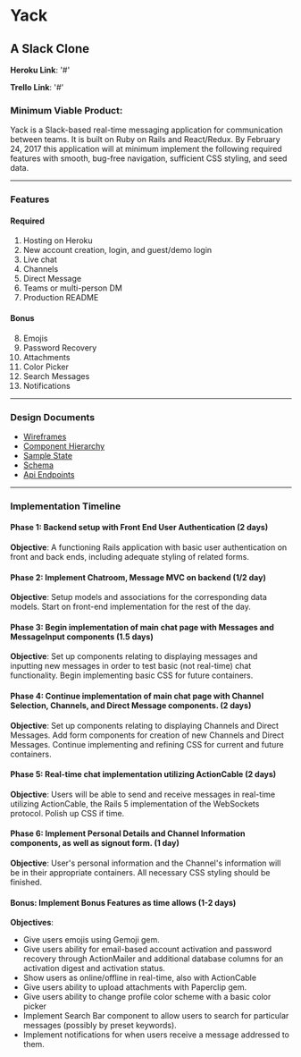 # Yack

## A Slack Clone

**Heroku Link**: '#'

**Trello Link**: '#'

### Minimum Viable Product:
Yack is a Slack-based real-time messaging application for communication
between teams. It is built on Ruby on Rails and React/Redux.
By February 24, 2017 this application will at minimum implement the following
required features with smooth, bug-free navigation, sufficient CSS styling,
and seed data.

<hr>

### Features
#### Required
1. Hosting on Heroku
2. New account creation, login, and guest/demo login
3. Live chat
4. Channels
5. Direct Message
6. Teams or multi-person DM
7. Production README

#### Bonus
8. Emojis
9. Password Recovery
10. Attachments
11. Color Picker
12. Search Messages
13. Notifications

<hr>

### Design Documents
- [Wireframes](/wireframes/)
- [Component Hierarchy](component-hierarchy.md)
- [Sample State](sample-state.md)
- [Schema](schema.md)
- [Api Endpoints](api-endpoints.md)

<hr>

### Implementation Timeline

#### Phase 1: Backend setup with Front End User Authentication (2 days)
**Objective**: A functioning Rails application with basic user authentication on front and back ends, including adequate styling of related forms.

#### Phase 2: Implement Chatroom, Message MVC on backend (1/2 day)
**Objective**: Setup models and associations for the corresponding data models. Start on front-end implementation for the rest of the day.

#### Phase 3: Begin implementation of main chat page with Messages and MessageInput components (1.5 days)
**Objective**: Set up components relating to displaying messages and inputting new messages in order to test basic (not real-time) chat functionality. Begin implementing basic CSS for future containers.

#### Phase 4: Continue implementation of main chat page with Channel Selection, Channels, and Direct Message components. (2 days)
**Objective**: Set up components relating to displaying Channels and Direct Messages. Add form components for creation of new Channels and Direct Messages. Continue implementing and refining CSS for current and future containers.

#### Phase 5: Real-time chat implementation utilizing ActionCable (2 days)
**Objective**: Users will be able to send and receive messages in real-time utilizing ActionCable, the Rails 5 implementation of the WebSockets protocol. Polish up CSS if time.

#### Phase 6: Implement Personal Details and Channel Information components, as well as signout form. (1 day)
**Objective**: User's personal information and the Channel's information will be in their appropriate containers. All necessary CSS styling should be finished.

#### Bonus: Implement Bonus Features as time allows (1-2 days)
**Objectives**:
- Give users emojis using Gemoji gem.
- Give users ability for email-based account activation and password recovery through ActionMailer and additional database columns for an activation digest and activation status.
- Show users as online/offline in real-time, also with ActionCable
- Give users ability to upload attachments with Paperclip gem.
- Give users ability to change profile color scheme with a basic color picker
- Implement Search Bar component to allow users to search for particular messages (possibly by preset keywords).
- Implement notifications for when users receive a message addressed to them.
